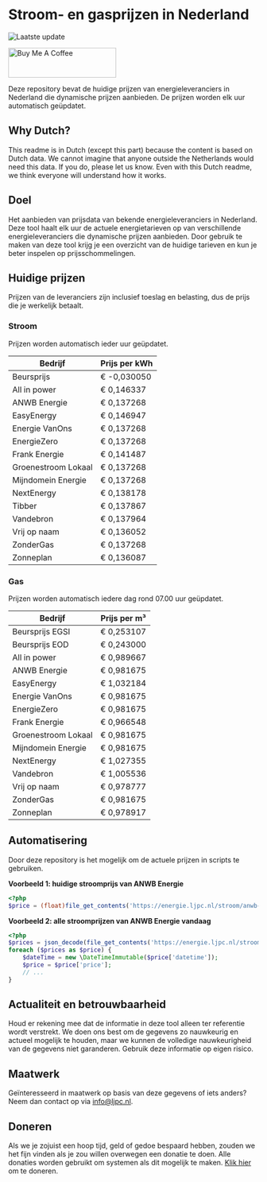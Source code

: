 # Stroom- en gasprijzen in Nederland

![Laatste update](https://img.shields.io/badge/laatste%20update-2023--07--16%2016%3A00%20CET-brightgreen)

<a href="https://www.buymeacoffee.com/Lars-" target="_blank"><img src="https://cdn.buymeacoffee.com/buttons/v2/default-orange.png" alt="Buy Me A Coffee" height="60" style="height: 60px !important;width: 217px !important;" ></a>

Deze repository bevat de huidige prijzen van energieleveranciers in Nederland die dynamische prijzen aanbieden. De prijzen worden elk uur automatisch geüpdatet.

## Why Dutch?

This readme is in Dutch (except this part) because the content is based on Dutch data. We cannot imagine that anyone outside the Netherlands would need this data. If you do, please let us know. Even with this Dutch readme, we think
everyone will understand how it works.

## Doel

Het aanbieden van prijsdata van bekende energieleveranciers in Nederland. Deze tool haalt elk uur de actuele energietarieven op van verschillende energieleveranciers die dynamische prijzen aanbieden. Door gebruik te maken van deze tool
krijg je een overzicht van de huidige tarieven en kun je beter inspelen op prijsschommelingen.

## Huidige prijzen

Prijzen van de leveranciers zijn inclusief toeslag en belasting, dus de prijs die je werkelijk betaalt.

### Stroom

Prijzen worden automatisch ieder uur geüpdatet.

 Bedrijf | Prijs per kWh 
---------|---------------
Beursprijs | € -0,030050
All in power | € 0,146337
ANWB Energie | € 0,137268
EasyEnergy | € 0,146947
Energie VanOns | € 0,137268
EnergieZero | € 0,137268
Frank Energie | € 0,141487
Groenestroom Lokaal | € 0,137268
Mijndomein Energie | € 0,137268
NextEnergy | € 0,138178
Tibber | € 0,137867
Vandebron | € 0,137964
Vrij op naam | € 0,136052
ZonderGas | € 0,137268
Zonneplan | € 0,136087


### Gas

Prijzen worden automatisch iedere dag rond 07.00 uur geüpdatet.

 Bedrijf | Prijs per m³ 
---------|--------------
Beursprijs EGSI | € 0,253107
Beursprijs EOD | € 0,243000
All in power | € 0,989667
ANWB Energie | € 0,981675
EasyEnergy | € 1,032184
Energie VanOns | € 0,981675
EnergieZero | € 0,981675
Frank Energie | € 0,966548
Groenestroom Lokaal | € 0,981675
Mijndomein Energie | € 0,981675
NextEnergy | € 1,027355
Vandebron | € 1,005536
Vrij op naam | € 0,978777
ZonderGas | € 0,981675
Zonneplan | € 0,978917


## Automatisering

Door deze repository is het mogelijk om de actuele prijzen in scripts te gebruiken.

**Voorbeeld 1: huidige stroomprijs van ANWB Energie**

```php
<?php
$price = (float)file_get_contents('https://energie.ljpc.nl/stroom/anwb-energie-nu.txt');

```

**Voorbeeld 2: alle stroomprijzen van ANWB Energie vandaag**

```php
<?php
$prices = json_decode(file_get_contents('https://energie.ljpc.nl/stroom/all-in-power-vandaag.json'),true);
foreach ($prices as $price) {
    $dateTime = new \DateTimeImmutable($price['datetime']);
    $price = $price['price'];
    // ...
}
```

## Actualiteit en betrouwbaarheid

Houd er rekening mee dat de informatie in deze tool alleen ter referentie wordt verstrekt. We doen ons best om de gegevens zo nauwkeurig en actueel mogelijk te houden, maar we kunnen de volledige nauwkeurigheid van de gegevens niet
garanderen. Gebruik deze informatie op eigen risico.

## Maatwerk

Geïnteresseerd in maatwerk op basis van deze gegevens of iets anders? Neem dan contact op
via [info@ljpc.nl](mailto:info@ljpc.nl?subject=Energie%20prijzen).

## Doneren

Als we je zojuist een hoop tijd, geld of gedoe bespaard hebben, zouden we het fijn vinden als je zou willen overwegen een
donatie te doen. Alle donaties worden gebruikt om systemen als dit mogelijk te
maken. [Klik hier](https://www.buymeacoffee.com/Lars-) om te doneren.
